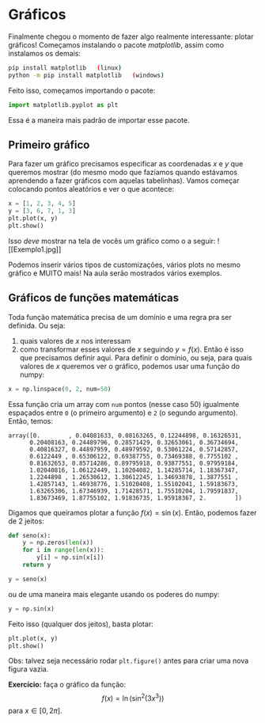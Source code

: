 # Gráficos
Finalmente chegou o momento de fazer algo realmente interessante: plotar gráficos! Começamos instalando o pacote *matplotlib*, assim como instalamos os demais:
```bash
píp install matplotlib   (linux)
python -m pip install matplotlib   (windows)
```
Feito isso, começamos importando o pacote:
```python
import matplotlib.pyplot as plt
```
Essa é a maneira mais padrão de importar esse pacote. 

## Primeiro gráfico

Para fazer um gráfico precisamos especificar as coordenadas $x$ e $y$ que queremos mostrar (do mesmo modo que fazíamos quando estávamos aprendendo a fazer gráficos com aquelas tabelinhas). Vamos começar colocando pontos aleatórios e ver o que acontece:
```python
x = [1, 2, 3, 4, 5]
y = [3, 6, 7, 1, 3]
plt.plot(x, y)
plt.show()
```
Isso *deve* mostrar na tela de vocês um gráfico como o a seguir:
![[Exemplo1.jpg]]

Podemos inserir vários tipos de customizações, vários plots no mesmo gráfico e MUITO mais! Na aula serão mostrados vários exemplos. 


## Gráficos de funções matemáticas

Toda função matemática precisa de um domínio e uma regra pra ser definida. Ou seja:
1. quais valores de $x$ nos interessam
2. como transformar esses valores de $x$ seguindo $y=f(x)$. 
Então é isso que precisamos definir aqui. Para definir o domínio, ou seja, para quais valores de $x$ queremos ver o gráfico, podemos usar uma função do numpy:
```python
x = np.linspace(0, 2, num=50)
```
Essa função cria um array com `num` pontos (nesse caso 50) igualmente espaçados entre `0` (o primeiro argumento) e `2` (o segundo argumento). Então, temos:
```
array([0.        , 0.04081633, 0.08163265, 0.12244898, 0.16326531,  
      0.20408163, 0.24489796, 0.28571429, 0.32653061, 0.36734694,  
      0.40816327, 0.44897959, 0.48979592, 0.53061224, 0.57142857,  
      0.6122449 , 0.65306122, 0.69387755, 0.73469388, 0.7755102 ,  
      0.81632653, 0.85714286, 0.89795918, 0.93877551, 0.97959184,  
      1.02040816, 1.06122449, 1.10204082, 1.14285714, 1.18367347,  
      1.2244898 , 1.26530612, 1.30612245, 1.34693878, 1.3877551 ,  
      1.42857143, 1.46938776, 1.51020408, 1.55102041, 1.59183673,  
      1.63265306, 1.67346939, 1.71428571, 1.75510204, 1.79591837,  
      1.83673469, 1.87755102, 1.91836735, 1.95918367, 2.        ])
```
Digamos que queiramos plotar a função $f(x)=\sin(x)$. Então, podemos fazer de 2 jeitos:
```python
def seno(x):
	y = np.zeros(len(x))
	for i in range(len(x)):
		y[i] = np.sin(x[i])
	return y

y = seno(x)
```
ou de uma maneira mais elegante usando os poderes do numpy:
```python
y = np.sin(x)
```
Feito isso (qualquer dos jeitos), basta plotar:
```python
plt.plot(x, y)
plt.show()
```

Obs: talvez seja necessário rodar `plt.figure()` antes para criar uma nova figura vazia.

**Exercício:** faça o gráfico da função:
$$ f(x) = \ln(\sin^2(3x^3)) $$
para $x\in[0, 2\pi]$.  
